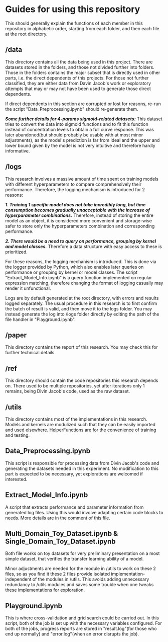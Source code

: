 # Guides for using this repository
This should generally explain the functions of each member in this repository in alphabetic order, starting from each folder, and then each file at the root directory.
## /data
This directory contains all the data being used in this project. There are datasets stored in the folders, and those not divided further into folders. Those in the folders contains the major subset that is directly used in other parts, i.e. the direct dependents of this projects. For those not further classified, they are either data from Davin Jacob's work or exploratory attempts that may or may not have been used to generate those direct dependents.

If direct dependents in this section are corrupted or lost for reasons, re-run the script "Data_Preprocessing.ipynb" should re-generate them.

***Some further details for 4-params sigmoid-related datasets:*** This dataset tries to convert the data into sigmoid functions and to fit this function instead of concentration levels to obtain a full curve response. This was later abandoned(but should probably be usable with at most minor adjustments), as the model's prediction is far from ideal and the upper and lower bound given by the model is not very intuitive and therefore hardly informative.

## /logs
This research involves a massive amount of time spent on training models with different hyperparameters to compare comprehensively their performance. Therefore, the logging mechanism is introduced for 2 reasons:

***1. Training 1 specific model does not take incredibly long, but time consumption becomes gradually unacceptable with the increase of hyperparameter combinations.*** Therefore, instead of storing the entire model as an object, it is considered more convenient and storage-wise safer to store only the hyperparameters combination and corresponding performance. 

***2. There would be a need to query on performance, grouping by kernel and model classes.*** Therefore a data structure with easy access to these is prioritized.

For these reasons, the logging mechanism is introduced. This is done via the logger provided by Python, which also enables later queries on performance or grouping by kernel or model classes. The script "Extract_Model_Info.ipynb" is a query function implemented on regular expression matching, therefore changing the format of logging casually may render it unfunctional.

Logs are by default generated at the root directory, with errors and results logged separately. The usual procedure in this research is to first confirm the batch of result is valid, and then move it to the logs folder. You may instead generate the log into /logs folder directly by editing the path of the file handler in "Playground.ipynb".

## /paper
This directory contains the report of this research. You may check this for further technical details.

## /ref
This directory should contain the code repositories this research depends on. There used to be multiple repositories, yet after iterations only 1 remains, being Divin Jacob's code, used as the raw dataset.

## /utils
This directory contains most of the implementations in this research. Models and kernels are modulized such that they can be easily imported and used elsewhere. HelperFunctions are for the convenience of training and testing.

## Data_Preprocessing.ipynb
This script is responsible for processing data from Divin Jacob's code and generating the datasets needed in this experiment. No modification to this part is expected to be necessary, yet explorations are welcomed if interested.

## Extract_Model_Info.ipynb
A script that extracts performance and parameter information from generated log files. Using this would involve adapting certain code blocks to needs. More details are in the comment of this file.

## Multi_Domain_Toy_Dataset.ipynb & Single_Domain_Toy_Dataset.ipynb
Both file works on toy datasets for very preliminary presentation on a most simple dataset, that verifies the transfer learning ability of a model.

Minor adjustments are needed for the module in /utils to work on these 2 files, so as you find it these 2 files provide isolated implementation-independent of the modules in /utils. This avoids adding unnecessary redundancy to /utils modules and saves some trouble when one tweaks these implementations for exploration.

## Playground.ipynb
This is where cross-validation and grid search could be carried out. In this script, both of the job is set up with the necessary variables configured. For both of the jobs, progress reports are stored in "result.log"(for those who end up normally) and "error.log"(when an error disrupts the job).

